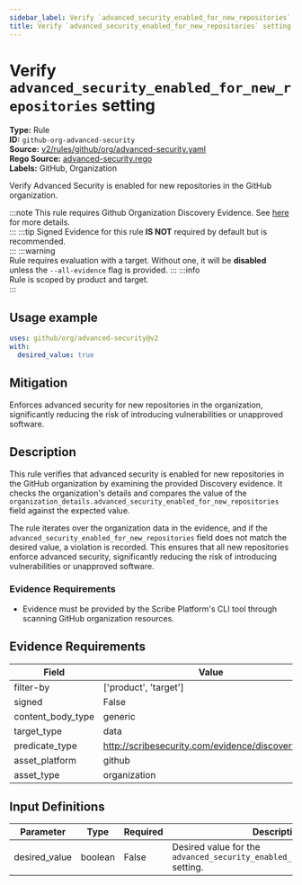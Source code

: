 ```yaml
---
sidebar_label: Verify `advanced_security_enabled_for_new_repositories` setting
title: Verify `advanced_security_enabled_for_new_repositories` setting
---  
```

# Verify `advanced_security_enabled_for_new_repositories` setting  
**Type:** Rule  
**ID:** `github-org-advanced-security`  
**Source:** [v2/rules/github/org/advanced-security.yaml](https://github.com/scribe-public/sample-policies/blob/main/v2/rules/github/org/advanced-security.yaml)  
**Rego Source:** [advanced-security.rego](https://github.com/scribe-public/sample-policies/blob/main/v2/rules/github/org/advanced-security.rego)  
**Labels:** GitHub, Organization  

Verify Advanced Security is enabled for new repositories in the GitHub organization.

:::note 
This rule requires Github Organization Discovery Evidence. See [here](/docs/platforms/discover#github-discovery) for more details.  
::: 
:::tip 
Signed Evidence for this rule **IS NOT** required by default but is recommended.  
::: 
:::warning  
Rule requires evaluation with a target. Without one, it will be **disabled** unless the `--all-evidence` flag is provided.
::: 
:::info  
Rule is scoped by product and target.  
:::  

## Usage example

```yaml
uses: github/org/advanced-security@v2
with:
  desired_value: true
```

## Mitigation  
Enforces advanced security for new repositories in the organization, significantly reducing the risk of introducing vulnerabilities or unapproved software.


## Description  
This rule verifies that advanced security is enabled for new repositories in the GitHub organization by examining the provided Discovery evidence.
It checks the organization's details and compares the value of the 
`organization_details.advanced_security_enabled_for_new_repositories` field against the expected value.

The rule iterates over the organization data in the evidence, and if the `advanced_security_enabled_for_new_repositories` field does not match 
the desired value, a violation is recorded. This ensures that all new repositories enforce advanced security, significantly reducing the risk of 
introducing vulnerabilities or unapproved software.

### **Evidence Requirements**
- Evidence must be provided by the Scribe Platform's CLI tool through scanning GitHub organization resources.

## Evidence Requirements  
| Field | Value |
|-------|-------|
| filter-by | ['product', 'target'] |
| signed | False |
| content_body_type | generic |
| target_type | data |
| predicate_type | http://scribesecurity.com/evidence/discovery/v0.1 |
| asset_platform | github |
| asset_type | organization |

## Input Definitions  
| Parameter | Type | Required | Description | Default |
|-----------|------|----------|-------------| --------|
| desired_value | boolean | False | Desired value for the `advanced_security_enabled_for_new_repositories` setting. | True |

